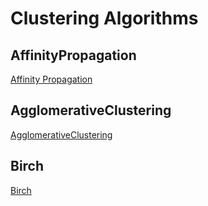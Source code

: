 # Clustering Algorithms

## AffinityPropagation 
[Affinity Propagation](AffinityPropagation.ipynb)

## AgglomerativeClustering
[AgglomerativeClustering](AgglomerativeClustering.ipynb)

## Birch
[Birch](Birch.ipynb)

